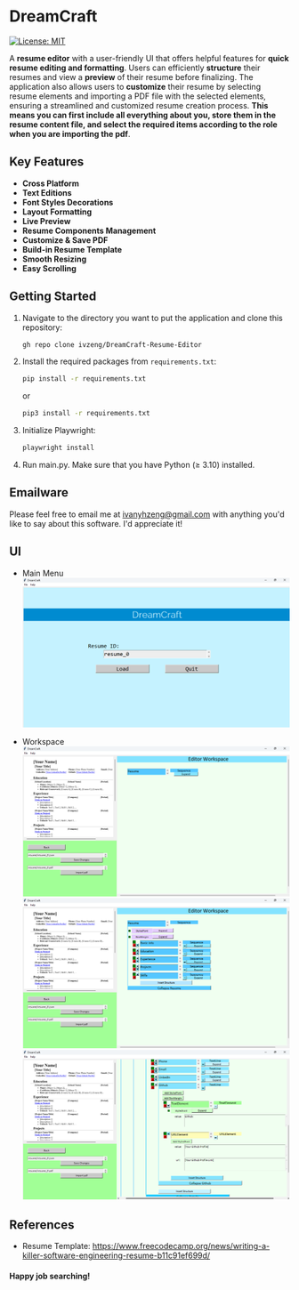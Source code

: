 # DreamCraft
[![License: MIT](https://img.shields.io/badge/License-MIT-yellow.svg)](https://opensource.org/licenses/MIT)

A <b>resume editor</b> with a user-friendly UI that offers helpful features for <b>quick resume editing and formatting</b>. Users can efficiently <b>structure</b> their resumes and view a <b>preview</b> of their resume before finalizing. The application also allows users to <b>customize</b> their resume by selecting resume elements and importing a PDF file with the selected elements, ensuring a streamlined and customized resume creation process. <b>This means you can first include all everything about you, store them in the resume content file, and select the required items according to the role when you are importing the pdf</b>.

## Key Features
- <b>Cross Platform </b>
- <b>Text Editions</b>
- <b>Font Styles Decorations</b>
- <b>Layout Formatting</b>
- <b>Live Preview</b>
- <b>Resume Components Management</b>
- <b>Customize & Save PDF</b>
- <b>Build-in Resume Template</b>
- <b>Smooth Resizing </b>
- <b>Easy Scrolling</b>



## Getting Started

1. Navigate to the directory you want to put the application and clone this repository:
    ```bash
    gh repo clone ivzeng/DreamCraft-Resume-Editor
    ```

2. Install the required packages from `requirements.txt`:
    ```bash
    pip install -r requirements.txt
    ```
    or
    ```bash
    pip3 install -r requirements.txt
    ```
2. Initialize Playwright:
    ```bash
    playwright install
    ```
4. Run main.py. Make sure that you have Python ($\ge$ 3.10) installed.


## Emailware

Please feel free to email me at ivanyhzeng@gmail.com with anything you'd like to say about this software. I'd appreciate it!


## UI

- Main Menu
    ![](demo/screenshot/front_1.png)

- Workspace
    ![](demo/screenshot/workspace_1.png)
    ![](demo/screenshot/workspace_2.png)
    ![](demo/screenshot/workspace_3.png)

## References

- Resume Template: https://www.freecodecamp.org/news/writing-a-killer-software-engineering-resume-b11c91ef699d/


#### Happy job searching!
